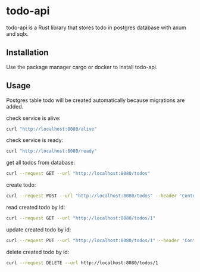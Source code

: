 # todo-api
todo-api is a Rust library that stores todo in postgres database with axum and sqlx.

## Installation
Use the package manager cargo or docker to install todo-api.

## Usage
Postgres table todo will be created automatically because migrations are added. 

check service is alive:
```bash
curl "http://localhost:8080/alive"
```

check service is ready:
```bash
curl "http://localhost:8080/ready"
```

get all todos from database:
```bash
curl --request GET --url "http://localhost:8080/todos"
```

create todo:
```bash
curl --request POST --url "http://localhost:8080/todos" --header 'Content-Type: application/json' --data '{ "body": "foo" }'
```

read created todo by id:
```bash
curl --request GET --url "http://localhost:8080/todos/1"
```

update created todo by id:
```bash
curl --request PUT --url "http://localhost:8080/todos/1" --header 'Content-Type: application/json' --data '{ "body": "foo", "completed": true }'
```

delete created todo by id:
```bash
curl --request DELETE --url http://localhost:8080/todos/1
```
